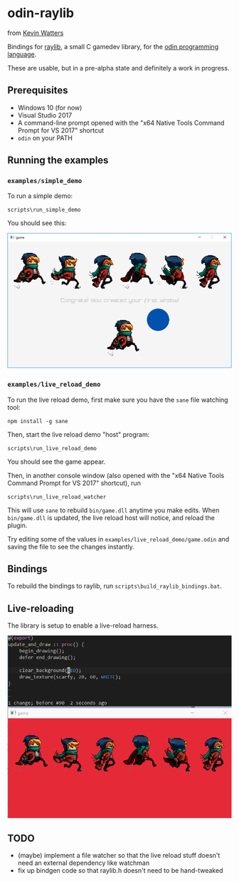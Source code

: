 # odin-raylib

from [Kevin Watters](https://kev.town)

Bindings for [raylib](http://www.raylib.com), a small C gamedev library, for the [odin programming language](https://odin.handmade.network/).

These are usable, but in a pre-alpha state and definitely a work in progress.

## Prerequisites

- Windows 10 (for now)
- Visual Studio 2017
- A command-line prompt opened with the "x64 Native Tools Command Prompt for VS 2017" shortcut
- `odin` on your PATH

## Running the examples

### `examples/simple_demo`

To run a simple demo:

```
scripts\run_simple_demo
```

You should see this:

![a screenshot of a simple demo](resources/screenshots/example_simple_demo.png)

### `examples/live_reload_demo`

To run the live reload demo, first make sure you have the `sane` file watching tool:

```
npm install -g sane
```

Then, start the live reload demo "host" program:

```
scripts\run_live_reload_demo
```

You should see the game appear.

Then, in another console window (also opened with the "x64 Native Tools Command Prompt for VS 2017" shortcut), run

```
scripts\run_live_reload_watcher
```

This will use `sane` to rebuild `bin/game.dll` anytime you make edits. When `bin/game.dll` is updated, the live reload host
will notice, and reload the plugin.

Try editing some of the values in `examples/live_reload_demo/game.odin` and saving the file to see the changes instantly.

## Bindings

To rebuild the bindings to raylib, run `scripts\build_raylib_bindings.bat`.

## Live-reloading

The library is setup to enable a live-reload harness.

![live reload example](resources/live-reload.gif)

## TODO

- (maybe) implement a file watcher so that the live reload stuff doesn't need an external dependency like watchman
- fix up bindgen code so that raylib.h doesn't need to be hand-tweaked
